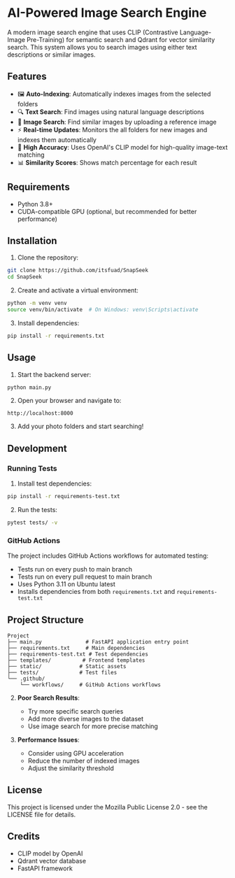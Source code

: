 # AI-Powered Image Search Engine

A modern image search engine that uses CLIP (Contrastive Language-Image Pre-Training) for semantic search and Qdrant for vector similarity search. This system allows you to search images using either text descriptions or similar images.

## Features

- 🖼️ **Auto-Indexing**: Automatically indexes images from the selected folders
- 🔍 **Text Search**: Find images using natural language descriptions
- 📸 **Image Search**: Find similar images by uploading a reference image
- ⚡ **Real-time Updates**: Monitors the all folders for new images and indexes them automatically
- 🎯 **High Accuracy**: Uses OpenAI's CLIP model for high-quality image-text matching
- 📊 **Similarity Scores**: Shows match percentage for each result

## Requirements

- Python 3.8+
- CUDA-compatible GPU (optional, but recommended for better performance)

## Installation

1. Clone the repository:
```bash
git clone https://github.com/itsfuad/SnapSeek
cd SnapSeek
```

2. Create and activate a virtual environment:
```bash
python -m venv venv
source venv/bin/activate  # On Windows: venv\Scripts\activate
```

3. Install dependencies:
```bash
pip install -r requirements.txt
```

## Usage

1. Start the backend server:
```bash
python main.py
```

2. Open your browser and navigate to:
```
http://localhost:8000
```

3. Add your photo folders and start searching!

## Development

### Running Tests

1. Install test dependencies:
```bash
pip install -r requirements-test.txt
```

2. Run the tests:
```bash
pytest tests/ -v
```

### GitHub Actions

The project includes GitHub Actions workflows for automated testing:
- Tests run on every push to main branch
- Tests run on every pull request to main branch
- Uses Python 3.11 on Ubuntu latest
- Installs dependencies from both `requirements.txt` and `requirements-test.txt`

## Project Structure

```
Project
├── main.py              # FastAPI application entry point
├── requirements.txt     # Main dependencies
├── requirements-test.txt # Test dependencies
├── templates/          # Frontend templates
├── static/            # Static assets
├── tests/             # Test files
└── .github/
    └── workflows/     # GitHub Actions workflows
```

2. **Poor Search Results**:
   - Try more specific search queries
   - Add more diverse images to the dataset
   - Use image search for more precise matching

3. **Performance Issues**:
   - Consider using GPU acceleration
   - Reduce the number of indexed images
   - Adjust the similarity threshold

## License

This project is licensed under the Mozilla Public License 2.0 - see the LICENSE file for details.

## Credits

- CLIP model by OpenAI
- Qdrant vector database
- FastAPI framework 
